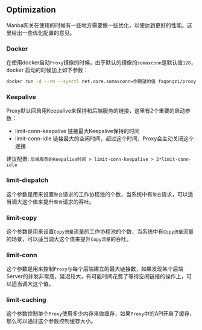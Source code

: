 ## Optimization
Manba网关在使用的时候有一些地方需要做一些优化，以便达到更好的性能。这里给出一些优化配置的意见。

### Docker
在使用docker启动`Proxy`镜像的时候，由于默认的镜像的`somaxconn`是默认值`128`，docker 启动的时候加上如下参数：
```bash
docker run -d --rm --sysctl net.core.somaxconn=你期望的值 fagongzi/proxy
```

### Keepalive
Proxy默认回启用Keepalive来保持和后端服务的链接，这里有2个重要的启动参数：
* limit-conn-keepalive 链接最大Keepalive保持的时间
* limit-conn-idle      链接最大的空闲时间，超过这个时间，Proxy会主动关闭这个连接

建议配置: `后端服务的Keepalive时间 > limit-conn-keepalive > 2*limit-conn-idle`

### limit-dispatch
这个参数是用来设置`聚合`请求的工作协程池的个数，当系统中有`聚合`请求，可以适当调大这个值来提升`聚合`请求的吞吐。

### limit-copy
这个参数是用来设置`Copy流量`流量的工作协程池的个数，当系统中有`Copy流量`流量的场景，可以适当调大这个值来提升`Copy流量`的吞吐。

### limit-conn
这个参数是用来控制`Proxy`与每个后端建立的最大链接数，如果发现某个后端Server的并发非常高，延迟较大，有可能时间花费了等待空闲链接的操作上，可以适当调大这个值。

### limit-caching
这个参数控制单个`Proxy`使用多少内存来做缓存，如果`Proxy`中的API开启了缓存，那么可以通过这个参数控制缓存大小。
